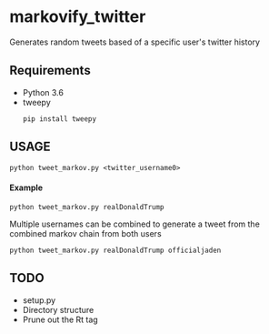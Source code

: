 # markovify_twitter
Generates random tweets based of a specific user's twitter history

## Requirements

* Python 3.6
* tweepy
  ```shell
  pip install tweepy
  ```

## USAGE

```shell
python tweet_markov.py <twitter_username0>
```

#### Example

```shell
python tweet_markov.py realDonaldTrump
```

Multiple usernames can be combined to generate a tweet from the combined markov chain from both users

```shell
python tweet_markov.py realDonaldTrump officialjaden
```

## TODO

* setup.py
* Directory structure
* Prune out the Rt tag
